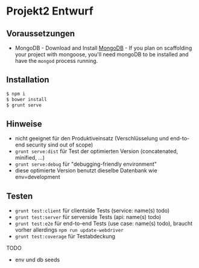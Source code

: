﻿# Projekt2 Entwurf

## Voraussetzungen

* MongoDB - Download and Install [MongoDB](http://www.mongodb.org/downloads) - If you plan on scaffolding your project with mongoose, you'll need mongoDB to be installed and have the `mongod` process running.

## Installation

```bash
$ npm i
$ bower install
$ grunt serve
```

## Hinweise
* nicht geeignet für den Produktiveinsatz (Verschlüsselung und end-to-end security sind out of scope)
* `grunt serve:dist` für Test der optimierten Version (concatenated, minified, ...)
* `grunt serve:debug` für "debugging-friendly environment"
* diese optimierte Version benutzt dieselbe Datenbank wie env=development

## Testen
* `grunt test:client` für clientside Tests (service: name(s) todo)
* `grunt test:server` für serverside Tests (api: name(s) todo)
* `grunt test:e2e` für end-to-end Tests (use case: name(s) todo), braucht vorher allerdings `npm run update-webdriver`
* `grunt test:coverage` für Testabdeckung

TODO
* env und db seeds

